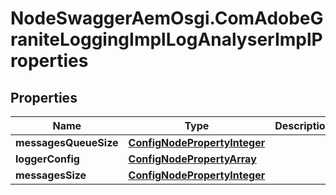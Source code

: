 # NodeSwaggerAemOsgi.ComAdobeGraniteLoggingImplLogAnalyserImplProperties

## Properties
Name | Type | Description | Notes
------------ | ------------- | ------------- | -------------
**messagesQueueSize** | [**ConfigNodePropertyInteger**](ConfigNodePropertyInteger.md) |  | [optional] 
**loggerConfig** | [**ConfigNodePropertyArray**](ConfigNodePropertyArray.md) |  | [optional] 
**messagesSize** | [**ConfigNodePropertyInteger**](ConfigNodePropertyInteger.md) |  | [optional] 


